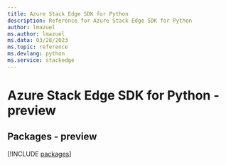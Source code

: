 ```yaml
---
title: Azure Stack Edge SDK for Python
description: Reference for Azure Stack Edge SDK for Python
author: lmazuel
ms.author: lmazuel
ms.data: 03/28/2023
ms.topic: reference
ms.devlang: python
ms.service: stackedge
---
```

# Azure Stack Edge SDK for Python - preview
## Packages - preview
[!INCLUDE [packages](stack-edge-index.md)]